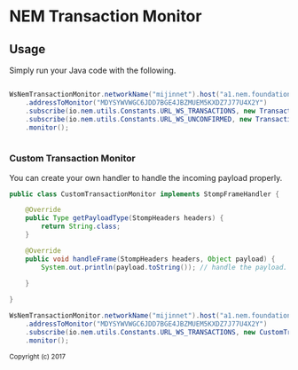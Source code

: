 # NEM Transaction Monitor

<h2>Usage</h2>

Simply run your Java code with the following.

```java

WsNemTransactionMonitor.networkName("mijinnet").host("a1.nem.foundation").port("7895").wsPort("7778")
	.addressToMonitor("MDYSYWVWGC6JDD7BGE4JBZMUEM5KXDZ7J77U4X2Y")
	.subscribe(io.nem.utils.Constants.URL_WS_TRANSACTIONS, new TransactionMonitor())
	.subscribe(io.nem.utils.Constants.URL_WS_UNCONFIRMED, new TransactionMonitor())
	.monitor();
			
```

<h3>Custom Transaction Monitor</h3>
You can create your own handler to handle the incoming payload properly.

```java
public class CustomTransactionMonitor implements StompFrameHandler {

	@Override
	public Type getPayloadType(StompHeaders headers) {
		return String.class;
	}

	@Override
	public void handleFrame(StompHeaders headers, Object payload) {
		System.out.println(payload.toString()); // handle the payload.
		
	}

}
```

```java
WsNemTransactionMonitor.networkName("mijinnet").host("a1.nem.foundation").port("7895").wsPort("7778")
	.addressToMonitor("MDYSYWVWGC6JDD7BGE4JBZMUEM5KXDZ7J77U4X2Y")
	.subscribe(io.nem.utils.Constants.URL_WS_TRANSACTIONS, new CustomTransactionMonitor())
	.monitor();
```
<sub>Copyright (c) 2017</sub>
